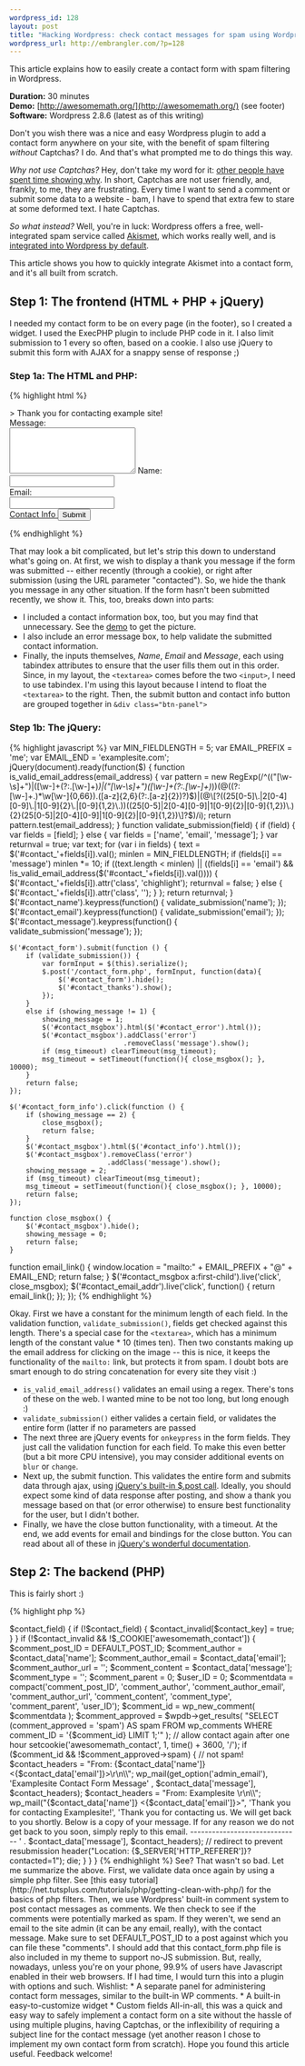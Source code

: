```yaml
--- 
wordpress_id: 128
layout: post
title: "Hacking Wordpress: check contact messages for spam using Wordpress' built-in Akismet spam for comments"
wordpress_url: http://embrangler.com/?p=128
---
```

This article explains how to easily create a contact form with spam filtering in Wordpress.

__Duration:__ 30 minutes<br/>
__Demo:__ [http://awesomemath.org/](http://awesomemath.org/) (see footer)<br/>
__Software:__ Wordpress 2.8.6 (latest as of this writing)<br/>

Don't you wish there was a nice and easy Wordpress plugin to add a contact form anywhere on your site, with the benefit of spam filtering _without_ Captchas? I do. And that's what prompted me to do things this way.

_Why not use Captchas?_ Hey, don't take my word for it: [other people have spent time showing why](http://www.seomoz.org/blog/captchas-affect-on-conversion-rates "Captcha effect on conversion rates"). In short, Captchas are not user friendly, and, frankly, to me, they are frustrating. Every time I want to send a comment or submit some data to a website - bam, I have to spend that extra few to stare at some deformed text. I hate Captchas.

_So what instead?_ Well, you're in luck: Wordpress offers a free, well-integrated spam service called [Akismet](http://akismet.com/ "Akismet spam service"), which works really well, and is [integrated into Wordpress by default](http://codex.wordpress.org/Plugins/Akismet "Wordpress 2.0 or later comes with Akismet").

This article shows you how to quickly integrate Akismet into a contact form, and it's all built from scratch.

## Step 1: The frontend (HTML + PHP + jQuery)

I needed my contact form to be on every page (in the footer), so I created a widget. I used the ExecPHP plugin to include PHP code in it. I also limit submission to 1 every so often, based on a cookie. I also use jQuery to submit this form with AJAX for a snappy sense of response ;)

### Step 1a: The HTML and PHP:
{% highlight html %}
<div id="contact_thanks" <?php
  if (!$_GET['contacted'] && !$_COOKIE['examplesite_contact'])
    echo 'style="display:none;"';
?>>
    Thank you for contacting example site!
</div>
<?php if (!$_GET['contacted'] && !$_COOKIE['examplesite_contact']) { ?>
<form id="contact_form" method="post" action="">
    <div id="contact_msgbox" style="display:none;">
        Put contact information here.
    </div>
    <div id="contact_error" style="display: none">
        <a href="#" class="contact_error_close" "Dismiss message">x</a>
        We couldn't submit your form for one or more of the following reasons:
        <ul>
            <li>All fields must be longer than 5 characters</li>
            <li>You must provide a valid email</li>
        </ul>
        Please resolve the above problems for the highlighted fields
        and try again.
    </div>
    <div id="contact_info" style="display: none">
        <a href="#" class="contact_error_close" "Dismiss message">x</a>
        <p><strong>E-mail:</strong> <a href="#" id="contact_email_addr">
        <img src="/photos/email.png" alt="email" /></a><br/>
    </div>
    <label id="contact_message_label">Message:
        <br/>
        <textarea rows="5" cols ="25" name="contact_message"
            id="contact_message" tabindex="3" ></textarea>
    </label>
    <label>Name:
        <br/>
        <input type="text" name="contact_name" tabindex="1"
            id="contact_name" />
    </label>
    <br/>
    <label>Email:
        <br/>
        <input type="text" name="contact_email" tabindex="2"
           id="contact_email" />
    </label>
    <div class="btn-panel">
        <a class="btn btn-brown" href="#" id="contact_form_info">
            Contact Info
        </a>
        <input type="submit" name="contact" value="Submit"
            class="btn btn-green" />
    </div><!-- btn-panel -->
</form>
<?php } ?>
{% endhighlight %}

That may look a bit complicated, but let's strip this down to understand what's going on. At first, we wish to display a thank you message if the form was submitted -- either recently (through a cookie), or right after submission (using the URL parameter "contacted"). So, we hide the thank you message in any other situation.
If the form hasn't been submitted recently, we show it. This, too, breaks down into parts:

* I included a contact information box, too, but you may find that unnecessary. See the [demo](http://awesomemath.org) to get the picture.
* I also include an error message box, to help validate the submitted contact information.
* Finally, the inputs themselves, _Name_, _Email_ and _Message_, each using tabindex attributes to ensure that the user fills them out in this order. Since, in my layout, the `<textarea>` comes before the two `<input>`, I need to use tabindex. I'm using this layout because I intend to float the `<textarea>` to the right. Then, the submit button and contact info button are grouped together in `&div class="btn-panel">`

### Step 1b: The jQuery:
{% highlight javascript %}
var MIN_FIELDLENGTH = 5;
var EMAIL_PREFIX = 'me';
var EMAIL_END = 'examplesite.com';
jQuery(document).ready(function($) {
    function is_valid_email_address(email_address) {
        var pattern = new RegExp(/^(("[\w-\s]+")|([\w-]+(?:\.[\w-]+)*)|("[\w-\s]+")([\w-]+(?:\.[\w-]+)*))(@((?:[\w-]+\.)*\w[\w-]{0,66})\.([a-z]{2,6}(?:\.[a-z]{2})?)$)|(@\[?((25[0-5]\.|2[0-4][0-9]\.|1[0-9]{2}\.|[0-9]{1,2}\.))((25[0-5]|2[0-4][0-9]|1[0-9]{2}|[0-9]{1,2})\.){2}(25[0-5]|2[0-4][0-9]|1[0-9]{2}|[0-9]{1,2})\]?$)/i);
        return pattern.test(email_address);
    }
    function validate_submission(field) {
        if (field) {
            var fields = [field];
        }
        else {
            var fields = ['name', 'email', 'message'];
        }
        var returnval = true;
        var text;
        for (var i in fields) {
            text = $('#contact_'+fields[i]).val();
            minlen = MIN_FIELDLENGTH;
            if (fields[i] == 'message') minlen *= 10;
            if ((text.length < minlen)
                || ((fields[i] == 'email')
                && !is_valid_email_address($('#contact_'+fields[i]).val())))
            {
                $('#contact_'+fields[i]).attr('class', 'chighlight');
                returnval = false;
            }
            else {
                $('#contact_'+fields[i]).attr('class', '');
            }
        };
        return returnval;
    }
    $('#contact_name').keypress(function() {
        validate_submission('name');
    });
    $('#contact_email').keypress(function() {
        validate_submission('email');
    });
    $('#contact_message').keypress(function() {
        validate_submission('message');
    });

    $('#contact_form').submit(function () {
        if (validate_submission()) {
            var formInput = $(this).serialize();
            $.post('/contact_form.php', formInput, function(data){
                $('#contact_form').hide();
                $('#contact_thanks').show();
            });
        }
        else if (showing_message != 1) {
            showing_message = 1;
            $('#contact_msgbox').html($('#contact_error').html());
            $('#contact_msgbox').addClass('error')
                                .removeClass('message').show();
            if (msg_timeout) clearTimeout(msg_timeout);
            msg_timeout = setTimeout(function(){ close_msgbox(); }, 10000);
        }
        return false;
    });

    $('#contact_form_info').click(function () {
        if (showing_message == 2) {
            close_msgbox();
            return false;
        }
        $('#contact_msgbox').html($('#contact_info').html());
        $('#contact_msgbox').removeClass('error')
                            .addClass('message').show();
        showing_message = 2;
        if (msg_timeout) clearTimeout(msg_timeout);
        msg_timeout = setTimeout(function(){ close_msgbox(); }, 10000);
        return false;
    });

    function close_msgbox() {
        $('#contact_msgbox').hide();
        showing_message = 0;
        return false;
    }

   function email_link() {
        window.location = "mailto:" + EMAIL_PREFIX + "@" + EMAIL_END;
        return false;
    }
    $('#contact_msgbox a:first-child').live('click', close_msgbox);
    $('#contact_email_addr').live('click', function() {
      return email_link();
    });
});
{% endhighlight %}

Okay. First we have a constant for the minimum length of each field. In the validation function, `validate_submission()`, fields get checked against this length. There's a special case for the `<textarea>`, which has a minimum length of the constant value * 10 (times ten). Then two constants making up the email address for clicking on the image -- this is nice, it keeps the functionality of the `mailto:` link, but protects it from spam. I doubt bots are smart enough to do string concatenation for every site they visit :)

* `is_valid_email_address()` validates an email using a regex. There's tons of these on the web. I wanted mine to be not too long, but long enough :)
* `validate_submission()` either valides a certain field, or validates the entire form (latter if no parameters are passed
* The next three are jQuery events for `onkeypress` in the form fields. They just call the validation function for each field. To make this even better (but a bit more CPU intensive), you may consider additional events on `blur` or `change`.
* Next up, the submit function. This validates the entire form and submits data through ajax, using [jQuery's built-in $.post call](http://docs.jquery.com/Ajax/jQuery.post). Ideally, you should expect some kind of data response after posting, and show a thank you message based on that (or error otherwise) to ensure best functionality for the user, but I didn't bother.
* Finally, we have the close button functionality, with a timeout. At the end, we add events for email and bindings for the close button. You can read about all of these in [jQuery's wonderful documentation](http://docs.jquery.com/Main_Page).

## Step 2: The backend (PHP)
This is fairly short :)

{% highlight php %}
<?php
define('DEFAULT_POST_ID', post_id_here);
/* Contact form handling here */
if ($_POST['contact']) {
    require_once( '/wp-load.php' );
    $contact_invalid = array();
    $contact_data = array();
    $contact_data['name'] = filter_var($_POST['contact_name'],
        FILTER_SANITIZE_STRING);
    $contact_data['message'] = filter_var($_POST['contact_message'],
        FILTER_SANITIZE_STRING);
    $contact_data['email'] = filter_var($_POST['contact_email'],
        FILTER_VALIDATE_EMAIL);
    foreach ($contact_data as $contact_key => $contact_field) {
        if (!$contact_field) {
            $contact_invalid[$contact_key] = true;
        }
    }

    if (!$contact_invalid && !$_COOKIE['awesomemath_contact']) {
        $comment_post_ID = DEFAULT_POST_ID;
        $comment_author = $contact_data['name'];
        $comment_author_email = $contact_data['email'];
        $comment_author_url = '';
        $comment_content = $contact_data['message'];
        $comment_type = '';
        $comment_parent = 0;
        $user_ID = 0;

        $commentdata = compact('comment_post_ID', 'comment_author',
            'comment_author_email', 'comment_author_url', 'comment_content',
            'comment_type', 'comment_parent', 'user_ID');
        $comment_id = wp_new_comment( $commentdata );
        $comment_approved = $wpdb->get_results(
           "SELECT (comment_approved = 'spam')
                AS spam
            FROM wp_comments
            WHERE comment_ID = '{$comment_id} LIMIT 1;'"
        );
        // allow contact again after one hour
        setcookie('awesomemath_contact', 1, time() + 3600, '/');
        if ($comment_id && !$comment_approved->spam) {
            // not spam!
            $contact_headers = 
            "From: {$contact_data['name']} <{$contact_data['email']}>\r\n\\";
            wp_mail(get_option('admin_email'),
                'Examplesite Contact Form Message'
                , $contact_data['message'], $contact_headers);
            $contact_headers =
                "From: Examplesite <me@examplesite.com>\r\n\\";
            wp_mail("{$contact_data['name']} <{$contact_data['email']}>",
                'Thank you for contacting Examplesite!',
                'Thank you for contacting us. We will get back to you shortly.

Below is a copy of your message.
If for any reason we do not get back to you soon, simply reply to this email.

------------------------------

' . $contact_data['message'], $contact_headers);
            // redirect to prevent resubmission
            header("Location: {$_SERVER['HTTP_REFERER']}?contacted=1");
            die;
        }
    }
}
{% endhighlight %}

See? That wasn't so bad. Let me summarize the above.
First, we validate data once again by using a simple php filter. See [this easy tutorial](http://net.tutsplus.com/tutorials/php/getting-clean-with-php/) for the basics of php filters.

Then, we use Wordpress' built-in comment system to post contact messages as comments. We then check to see if the comments were potentially marked as spam. If they weren't, we send an email to the site admin (it can be any email, really), with the contact message. Make sure to set DEFAULT_POST_ID to a post against which you can file these "comments".

I should add that this contact_form.php file is also included in my theme to support no-JS submission. But, really, nowadays, unless you're on your phone, 99.9% of users have Javascript enabled in their web browsers.

If I had time, I would turn this into a plugin with options and such. Wishlist:

* A separate panel for administering contact form messages, similar to the built-in WP comments.
* A built-in easy-to-customize widget
* Custom fields


All-in-all, this was a quick and easy way to safely implement a contact form on a site without the hassle of using multiple plugins, having Captchas, or the inflexibility of requiring a subject line for the contact message (yet another reason I chose to implement my own contact form from scratch).

Hope you found this article useful. Feedback welcome!
